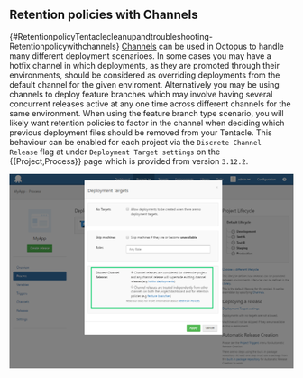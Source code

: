 ## Retention policies with Channels
{#RetentionpolicyTentaclecleanupandtroubleshooting-Retentionpolicywithchannels}
[Channels](/docs/key-concepts/projects/channels.md) can be used in Octopus to handle many different deployment scenarioes. In some cases you may have a hotfix channel in which deployments, as they are promoted through their environments, should be considered as overriding deployments from the default channel for the given enviroment. Alternatively you may be using channels to deploy feature branches which may involve having several concurrent releases active at any one time across different channels for the same environment. When using the feature branch type scenario, you will likely want retention policies to factor in the channel when deciding which previous deployment files should be removed from your Tentacle. This behaviour can be enabled for each project via the `Discrete Channel Release` flag at under `Deployment Target settings` on the {{Project,Process}} page which is provided from version `3.12.2`.

![Discrete Channel Release](/docs/images/discrete-channel-release.png "width=500")